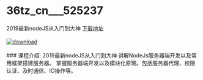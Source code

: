 # 36tz_cn___525237
2019最新nodeJS从入门到大神
[下载地址](http://www.36tz.cn/article/525237 "下载地址")
<br/></br>[![download](http://36tz.cn/muke_img/2019_06_1-42-300x151.png "下载地址")](http://www.36tz.cn/article/525237 "下载地址")
<br/></br>### 课程介绍:
2019最新nodeJS从入门到大神
讲解NodeJs服务器端开发以及常用框架搭建服务器。
掌握服务器端开发以及模块化原理。包括服务器代理、权限认证、及时通信、IO操作等。



